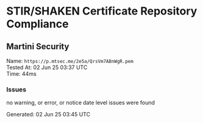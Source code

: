 # STIR/SHAKEN Certificate Repository Compliance

## Martini Security

Name: `https://p.mtsec.me/2e5a/QrsVm7ABnWgR.pem`\
Tested At: 02 Jun 25 03:37 UTC\
Time: 44ms

### Issues

no warning, or error, or notice date level issues were found

Generated: 02 Jun 25 03:45 UTC